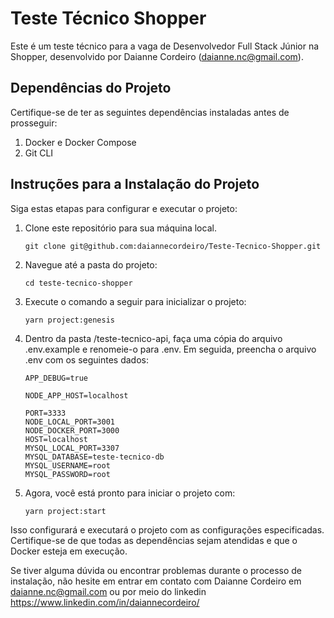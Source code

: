 # Teste Técnico Shopper

Este é um teste técnico para a vaga de Desenvolvedor Full Stack Júnior na Shopper, desenvolvido por Daianne Cordeiro (daianne.nc@gmail.com).

## Dependências do Projeto

Certifique-se de ter as seguintes dependências instaladas antes de prosseguir:

1. Docker e Docker Compose
2. Git CLI

## Instruções para a Instalação do Projeto

Siga estas etapas para configurar e executar o projeto:

1.  Clone este repositório para sua máquina local.

    ```shell
    git clone git@github.com:daiannecordeiro/Teste-Tecnico-Shopper.git
    ```

2.  Navegue até a pasta do projeto:
    ```shell
    cd teste-tecnico-shopper
    ```
3.  Execute o comando a seguir para inicializar o projeto:

    ```shell
    yarn project:genesis
    ```

4.  Dentro da pasta /teste-tecnico-api, faça uma cópia do arquivo .env.example e renomeie-o para .env. Em seguida, preencha o arquivo .env com os seguintes dados:

    ```
    APP_DEBUG=true

    NODE_APP_HOST=localhost

    PORT=3333
    NODE_LOCAL_PORT=3001
    NODE_DOCKER_PORT=3000
    HOST=localhost
    MYSQL_LOCAL_PORT=3307
    MYSQL_DATABASE=teste-tecnico-db
    MYSQL_USERNAME=root
    MYSQL_PASSWORD=root
    ```

5.  Agora, você está pronto para iniciar o projeto com:

    ```shell
    yarn project:start
    ```
Isso configurará e executará o projeto com as configurações especificadas. Certifique-se de que todas as dependências sejam atendidas e que o Docker esteja em execução.

Se tiver alguma dúvida ou encontrar problemas durante o processo de instalação, não hesite em entrar em contato com Daianne Cordeiro em daianne.nc@gmail.com ou por meio do linkedin https://www.linkedin.com/in/daiannecordeiro/

